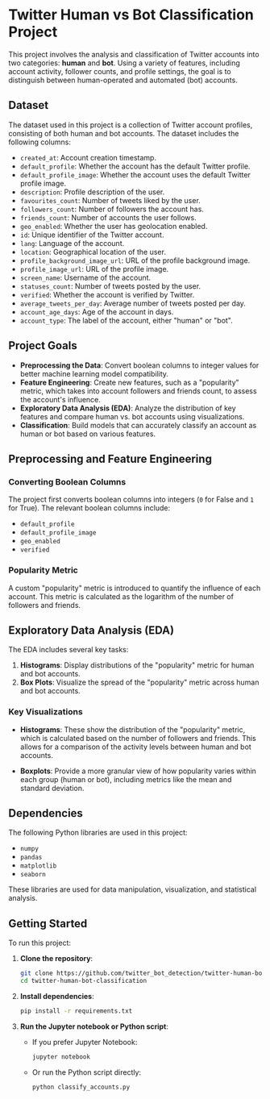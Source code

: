 # Twitter Human vs Bot Classification Project

This project involves the analysis and classification of Twitter accounts into two categories: **human** and **bot**. Using a variety of features, including account activity, follower counts, and profile settings, the goal is to distinguish between human-operated and automated (bot) accounts.

## Dataset

The dataset used in this project is a collection of Twitter account profiles, consisting of both human and bot accounts. The dataset includes the following columns:

- `created_at`: Account creation timestamp.
- `default_profile`: Whether the account has the default Twitter profile.
- `default_profile_image`: Whether the account uses the default Twitter profile image.
- `description`: Profile description of the user.
- `favourites_count`: Number of tweets liked by the user.
- `followers_count`: Number of followers the account has.
- `friends_count`: Number of accounts the user follows.
- `geo_enabled`: Whether the user has geolocation enabled.
- `id`: Unique identifier of the Twitter account.
- `lang`: Language of the account.
- `location`: Geographical location of the user.
- `profile_background_image_url`: URL of the profile background image.
- `profile_image_url`: URL of the profile image.
- `screen_name`: Username of the account.
- `statuses_count`: Number of tweets posted by the user.
- `verified`: Whether the account is verified by Twitter.
- `average_tweets_per_day`: Average number of tweets posted per day.
- `account_age_days`: Age of the account in days.
- `account_type`: The label of the account, either "human" or "bot".

## Project Goals

- **Preprocessing the Data**: Convert boolean columns to integer values for better machine learning model compatibility.
- **Feature Engineering**: Create new features, such as a "popularity" metric, which takes into account followers and friends count, to assess the account's influence.
- **Exploratory Data Analysis (EDA)**: Analyze the distribution of key features and compare human vs. bot accounts using visualizations.
- **Classification**: Build models that can accurately classify an account as human or bot based on various features.

## Preprocessing and Feature Engineering

### Converting Boolean Columns
The project first converts boolean columns into integers (`0` for False and `1` for True). The relevant boolean columns include:

- `default_profile`
- `default_profile_image`
- `geo_enabled`
- `verified`

### Popularity Metric
A custom "popularity" metric is introduced to quantify the influence of each account. This metric is calculated as the logarithm of the number of followers and friends.

## Exploratory Data Analysis (EDA)

The EDA includes several key tasks:

1. **Histograms**: Display distributions of the "popularity" metric for human and bot accounts.
2. **Box Plots**: Visualize the spread of the "popularity" metric across human and bot accounts.

### Key Visualizations

- **Histograms**: These show the distribution of the "popularity" metric, which is calculated based on the number of followers and friends. This allows for a comparison of the activity levels between human and bot accounts.
  
- **Boxplots**: Provide a more granular view of how popularity varies within each group (human or bot), including metrics like the mean and standard deviation.

## Dependencies

The following Python libraries are used in this project:

- `numpy`
- `pandas`
- `matplotlib`
- `seaborn`

These libraries are used for data manipulation, visualization, and statistical analysis.

## Getting Started

To run this project:

1. **Clone the repository**:
   ```bash
   git clone https://github.com/twitter_bot_detection/twitter-human-bot-classification.git
   cd twitter-human-bot-classification
   ```

2. **Install dependencies**:
   ```bash
   pip install -r requirements.txt
   ```

3. **Run the Jupyter notebook or Python script**:
   - If you prefer Jupyter Notebook:
     ```bash
     jupyter notebook
     ```
   - Or run the Python script directly:
     ```bash
     python classify_accounts.py
     ```


